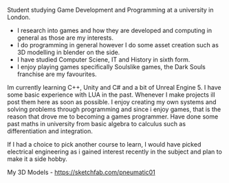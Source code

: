 Student studying Game Development and Programming at a university in London.

- I research into games and how they are developed and computing in general as those are my interests.
- I do programming in general however I do some asset creation such as 3D modelling in blender on the side.
- I have studied Computer Sciene, IT and History in sixth form.
- I enjoy playing games specifically Soulslike games, the Dark Souls franchise are my favourites.

Im currently learning C++, Unity and C# and a bit of Unreal Engine 5. I have some basic experience with LUA in the past. Whenever I make projects ill post them here as soon as possible. I enjoy creating my own systems and solving problems through programming and since i enjoy games, that is the reason that drove me to becoming a games programmer. Have done some past maths in university from basic algebra to calculus such as differentiation and integration.

If I had a choice to pick another course to learn, I would have picked electrical engineering as i gained interest recently in the subject and plan to make it a side hobby.

My 3D Models - https://sketchfab.com/pneumatic01
